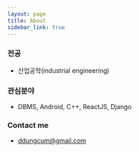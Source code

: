 ```yaml
---
layout: page
title: About
sidebar_link: true
---
```


### 전공
- 산업공학(industrial engineering)

### 관심분야
- DBMS, Android, C++, ReactJS, Django

### Contact me
- [ddungcum@gmail.com](mailto:ddungcum@gmail.com)
